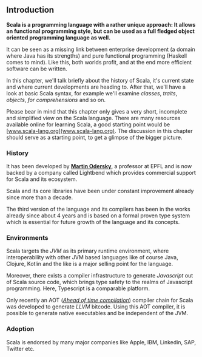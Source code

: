 ## Introduction

**Scala is a programming language with a rather unique approach: It allows an functional programming style, but can be used as a full fledged object oriented programming language as well.**

It can be seen as a missing link between enterprise development (a domain where Java has its strengths) and pure functional programming (Haskell comes to mind). Like this, both worlds profit, and at the end more efficient software can be written.

In this chapter, we'll talk briefly about the history of Scala, it's current state and where current developments are heading to. After that, we'll have a look at basic Scala syntax, for example we'll examine _classes_, _traits_, _objects_, _for comprehensions_ and so on. 

Please bear in mind that this chapter only gives a very short, incomplete and simplified view on the Scala language. There are many resources available online for learning Scala, a good starting point would be [www.scala-lang.org](www.scala-lang.org). The discussion in this chapter should serve as a starting point, to get a glimpse of the bigger picture.


### History

It has been developed by **[Martin Odersky](https://twitter.com/odersky)**, a professor at EPFL and is now backed by a company called Lightbend which provides commercial support for Scala and its ecosystem. 

Scala and its core libraries have been under constant improvement already since more than a decade. 

The third version of the language and its compilers has been in the works already since about 4 years and is based on a formal proven type system which is essential for future growth of the language and its concepts.

### Environments

Scala targets the _JVM_ as its primary runtime environment, where interoperability with other JVM based languages like of course Java, Clojure, Kotlin and the like is a major selling point for the language. 

Moreover, there exists a compiler infrastructure to generate _Javascript_ out of Scala source code, which brings type safety to the realms of Javascript programming. Here, Typescript is a comparable platform.

Only recently an AOT ([_Ahead of time compilation_](https://en.wikipedia.org/wiki/Ahead-of-time_compilation)) compiler chain for Scala was developed to generate _LLVM_ bitcode. Using this AOT compiler, it is possible to generate native executables and be independent of the JVM. 

### Adoption

Scala is endorsed by many major companies like Apple, IBM, Linkedin, SAP, Twitter etc.


 
